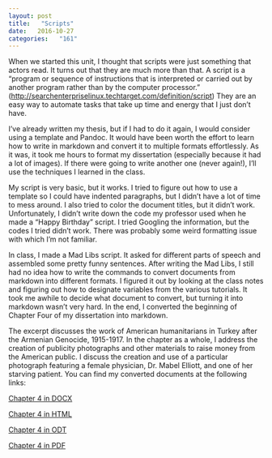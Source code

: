 ```yaml
---
layout: post
title:   "Scripts"
date:   2016-10-27
categories:   "161"
---
```


When we started this unit, I thought that scripts were just something that 
actors read.  It turns out that they are much more than that.  A script is a 
“program or sequence of instructions that is interpreted or carried out by 
another program rather than by the computer processor.” 
(http://searchenterpriselinux.techtarget.com/definition/script)  They are an 
easy way to automate tasks that take up time and energy that I just don’t have.

I’ve already written my thesis, but if I had to do it again, I would consider 
using a template and Pandoc. It would have been worth the effort to learn how to
write in markdown and convert it to multiple formats effortlessly.  As it was, 
it took me hours to format my dissertation (especially because it had a lot of 
images).  If there were going to write another one (never again!), I’ll use the 
techniques I learned in the class.

My script is very basic, but it works.  I tried to figure out how to use a 
template so I could have indented paragraphs, but I didn’t have a lot of time to
mess around.  I also tried to color the document titles, but it didn’t work.  
Unfortunately, I didn’t write down the code my professor used when he made a 
“Happy Birthday” script.  I tried Googling the information, but the codes I 
tried didn’t work.  There was probably some weird formatting issue with which 
I’m not familiar.  

In class, I made a Mad Libs script.  It asked for different parts of speech and 
assembled some pretty funny sentences.  After writing the Mad Libs, I still had 
no idea how to write the commands to convert documents from markdown into 
different formats.  I figured it out by looking at the class notes and figuring
out how to designate variables from the various tutorials.  It took me awhile to
decide what document to convert, but turning it into markdown wasn’t very hard.
In the end, I converted the beginning of Chapter Four of my dissertation into 
markdown.

The excerpt discusses the work of American humanitarians in Turkey after the 
Armenian Genocide, 1915-1917.  In the chapter as a whole, I address the creation
of publicity photographs and other materials to raise money from the American 
public.  I discuss the creation and use of a particular photograph featuring a 
female physician, Dr. Mabel Elliott, and one of her starving patient.  You can 
find my converted documents at the following links:  


[Chapter 4 in DOCX](https://github.com/inls161/assignment-3-jpanken/blob/master/chapter4.docx)

[Chapter 4 in HTML](https://github.com/inls161/assignment-3-jpanken/blob/master/chapter4.html)

[Chapter 4 in ODT](https://github.com/inls161/assignment-3-jpanken/blob/master/chapter4.odt)

[Chapter 4 in PDF](https://github.com/inls161/assignment-3-jpanken/blob/master/chapter4.pdf)